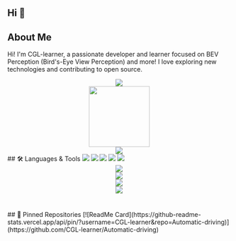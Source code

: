 ## Hi 👋
## About Me
Hi! I'm CGL-learner, a passionate developer and learner focused on BEV Perception (Bird's-Eye View Perception) and more! I love exploring new technologies and contributing to open source.
<!--
**CGL-learner/CGL-learner** is a ✨ _special_ ✨ repository because its `README.md` (this file) appears on your GitHub profile.

Here are some ideas to get you started:

- 🔭 I’m currently working on ...
- 🌱 I’m currently learning ...
- 👯 I’m looking to collaborate on ...
- 🤔 I’m looking for help with ...
- 💬 Ask me about ...
- 📫 How to reach me: ...
- 😄 Pronouns: ...
- ⚡ Fun fact: ...
-->
<div align="center"> <img src="https://metrics.lecoq.io/CGL-learner?template=classic&config.timezone=Asia%2FShanghai"> </div>
<div align="center"> <img height="137px" src="https://github-readme-stats.vercel.app/api?username=CGL-learner&hide_title=true&hide_border=true&show_icons=trueline_height=21&text_color=000&icon_color=000&bg_color=0,ea6161,ffc64d,fffc4d,52fa5a&theme=graywhite" /> </div>
<div align="center"> <img src="https://github-readme-stats.vercel.app/api/top-langs/?username=CGL-learner&hide_title=true&hide_border=true&layout=compact&langs_count=6&text_color=000&icon_color=fff&bg_color=0,52fa5a,4dfcff,c64dff&theme=graywhite" /> </div>
## 🛠️ Languages & Tools
<img src="https://img.shields.io/badge/Python-3776AB?logo=python&logoColor=white" />
<img src="https://img.shields.io/badge/Matlab-E34F26?logo=Matlab&logoColor=white" />
<span > <img src="https://img.shields.io/badge/Matlab-E34F26?style=flat-square&logo=Matlab&logoColor=white" /> <img src="https://img.shields.io/badge/-Python-1572B6?style=flat-square&logo=Python" /> <img src="https://img.shields.io/badge/C++-oringe?style=flat-square&logo=C++" /> </span>
<div align="center"> <img src="https://visitor-badge.glitch.me/badge?page_id=CGL-learner" /> </div>
<div align="center"> <img src="https://activity-graph.herokuapp.com/graph?username=CGL-learner&theme=github-compact" /> </div>
<div align="center"> <img src="https://github-readme-streak-stats.herokuapp.com/?user=CGL-learner" /> </div>
<div align="center"> <img src="https://stats.justsong.cn/api/csdn?id=weixin_50422106"> </div>
<h1 align="center">  </h1>
## 📌 Pinned Repositories
[![ReadMe Card](https://github-readme-stats.vercel.app/api/pin/?username=CGL-learner&repo=Automatic-driving)](https://github.com/CGL-learner/Automatic-driving)
